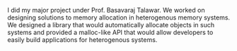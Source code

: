 I did my major project under Prof. Basavaraj Talawar. We worked on designing solutions to memory allocation in heterogenous memory systems. We designed a library that would automatically allocate objects in such systems and provided a malloc-like API that would allow developers to easily build applications for heterogenous systems. 